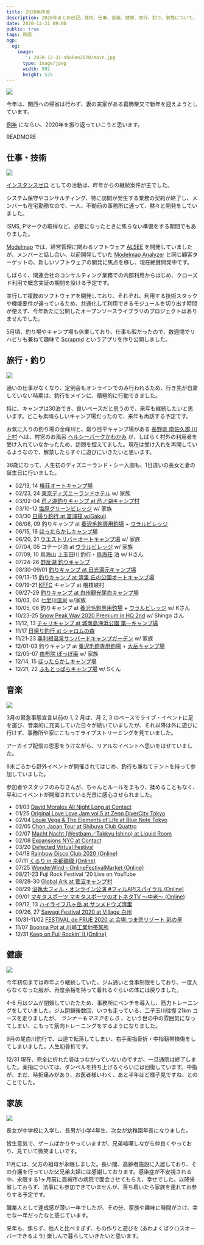 ```yaml
---
title: 2020年所感
description: 2020年まとめ日記。技術、仕事、音楽、健康、旅行、釣り、家族について。
date: 2020-12-31 09:00
public: true
tags: 所感
ogp:
  og:
    image:
      '': 2020-12-31-shokan2020/main.jpg
      type: image/jpeg
      width: 992
      height: 525
---
```


![](2020-12-31-shokan2020/main.jpg)

今年は、関西への帰省は行わず、妻の実家がある葛飾柴又で新年を迎えようとしています。

[例年](/t/所感/) にならい、2020年を振り返っていこうと思います。

READMORE

## 仕事・技術

![](2020-12-31-shokan2020/fudomae.jpg)

[インスタンスゼロ] としての活動は、昨年からの継続案件が主でした。

システム保守やコンサルティング、特に訪問が発生する業務の契約が終了し、メンバーも在宅勤務なので、一人、不動前の事務所に通って、黙々と開発をしていました。

ISMS, Pマークの取得など、必要になったときに焦らない準備をする期間でもありました。

[Modelmap] では、経営管理に関わるソフトウェア [ALSEE] を開発していましたが、メンバーと話し合い、以前開発していた [Modelmap Analyzer] と同じ顧客ターゲットの、新しいソフトウェアの開発に焦点を移し、現在絶賛開発中です。

しばらく、関連会社のコンサルティング業務での内部利用からはじめ、クローズド利用で概念実証の期間を設ける予定です。

並行して複数のソフトウェアを開発しており、それぞれ、利用する技術スタックや機能要件が違っているため、共通化して利用できるモジュールを切り出す時間が使えず、今年新たに公開したオープンソースライブラリのプロジェクトはありませんでした。

5月頃、釣り場やキャンプ場も休業しており、仕事も暇だったので、数週間でリハビリも兼ねて趣味で [Scrapmd] というアプリを作り公開しました。


## 旅行・釣り

![](2020-12-31-shokan2020/kamitamada.jpg)

通いの仕事がなくなり、定例会もオンラインでのみ行われるため、行き先が自粛していない時期は、釣行をメインに、積極的に行動できました。

特に、キャンプは30泊でき、良いペースだと思うので、来年も継続したいと思います。どこも素晴らしいキャンプ場だったので、来年も再訪する予定です。

お気に入りの釣り場の金峰川と、廻り目平キャンプ場がある [長野県 南佐久郡 川上村](http://www.vill.kawakami.nagano.jp/) へは、村営のお風呂 [ヘルシーパークかわかみ](http://www.vill.kawakami.nagano.jp/www/contents/1001000000003/index.html) が、しばらく村外の利用者を受け入れていなかったため、訪問を控えてました。現在は受け入れを再開しているようなので、解禁したらすぐに遊びにいきたいと思います。

36歳になって、人生初のディズニーランド・シー入園も、1日違いの長女と妻の誕生日に行いました。

- 02/13, 14 [椿荘オートキャンプ場](http://tubakiso.com/)
- 02/23, 24 [東京ディズニーランドホテル](https://www.tokyodisneyresort.jp/hotel/tdh.html) w/ 家族
- 03/02-04 [芦ノ湖釣りキャンプ at 芦ノ湖キャンプ村](https://campmura.com/)
- 03/10-12 [塩原グリーンビレッジ](https://shiobara-gv.net/) w/ 家族
- 03/30 [日帰り釣行 at 富浦筏 w/Gakuji](http://bosotown.com/archives/2473)
- 06/08, 09 釣りキャンプ at [養沢毛鉤専用釣場] + [ウラルビレッジ]
- 06/15, 16 [ほったらかしキャンプ場]
- 06/20, 21 [ウエストリバーオートキャンプ場](http://www.westriver-camp.com/) w/ 家族
- 07/04, 05 コテージ泊 at [ウラルビレッジ] w/ 家族
- 07/09, 10 鳥海山 上玉田川 釣行・[鳥海荘](http://www.chokaiso.jp/) 泊 w/ Hさん
- 07/24-26 [野反湖 釣りキャンプ](https://nozorikocamp.com/)
- 08/30-09/01 [釣りキャンプ at 日光湯元キャンプ場](http://www.nikkoyumoto-vc.com/guide/)
- 09/13-15 [釣りキャンプ at 清里 丘の公園オートキャンプ場](https://www.kiyosato-okanokouen.com/)
- 09/19-21 [KFFC] キャンプ at 檜枝岐村
- 09/27-29 [釣りキャンプ at 白州観光尾白キャンプ場](https://www.yamanashi-kankou.jp/kankou/spot/p2_3173.html)
- 10/03, 04 [七里川温泉](https://shichirigawa-onsen.com/) w/家族
- 10/05, 06 釣りキャンプ at [養沢毛鉤専用釣場] + [ウラルビレッジ] w/ Kさん
- 10/23-25 [Snow Peak Way 2020 Premium in HQ 2nd](https://www.snowpeak.co.jp/event/spwpremium/04_hq/) w/ Shingo さん
- 11/12, 13 [チャリキャンプ at 城南島海浜公園 第一キャンプ場](https://seaside-park.jp/park_jonan/bbq/)
- 11/17 [日帰り釣行 at シャロムの森](http://shalomnet.net/)
- 11/21-23 [奥利根温泉サンバードキャンプガーデン](https://hotel-sunbird.com/campgarden/) w/ 家族
- 12/01-03 釣りキャンプ at [養沢毛鉤専用釣場] + [大岳キャンプ場]
- 12/05-07 [由布院 ぽっぽ庵](https://poppoan.com/) w/ 家族
- 12/14, 15 [ほったらかしキャンプ場]
- 12/21, 22 [ふもとっぱらキャンプ場](https://fumotoppara.net/) w/ Sくん

## 音楽

![](2020-12-31-shokan2020/frue.jpg)

3月の緊急事態宣言以前の 1, 2 月は、月 2, 3 のペースでライブ・イベントに足を運び、音楽的に充実していた日々が続いていましたが、それ以降は外に遊びに行けず、事務所や家にこもってライブストリーミングを見ていました。

アーカイブ配信の恩恵をうけながら、リアルなイベントへ思いをはせていました。

8末ごろから野外イベントが開催されてはじめ、釣行も兼ねてテントを持って参加していました。

参加者やスタッフのみなさんが、ちゃんとルールをまもり、揉めることもなく、平和にイベントが開催されている光景に感心させられました。

- 01/03 [David Morales All Night Long at Contact](https://www.contacttokyo.com/schedule/david-morales-all-night-long/)
- 01/25 [Original Love Love Jam vol.5 at Zepp DiverCity Tokyo](http://originallove.com/news/2020/01/16/2742)
- 02/04 [Louie Vega & The Elements of Life at Blue Note Tokyo](http://www.bluenote.co.jp/jp/artists/louie-vega/)
- 02/05 [Chon Japan Tour at Shibuya Club Quattro](https://www.club-quattro.com/shibuya/schedule/detail.php?id=9837)
- 02/07 [Macht Nacht (Westbam／Takkyu Ishino) at Liquid Room](https://www.liquidroom.net/schedule/westbam_takkyu-ishino_20200207)
- 02/08 [Expansions NYC at Contact](https://www.contacttokyo.com/schedule/expansions-nyc/)
- 03/20 [Defected Virtual Festival](https://defected.com/news/post/defected-virtual-festival)
- 04/18 [Rainbow Disco Club 2020 (Online)](http://www.rainbowdiscoclub.com/)
- 07/11 [くるり in 京都磔磔 (Online)](https://livewire.jp/p/quruli200711)
- 07/25 [WonderWind - OnlineFestivalMarket (Online)](https://wonder-ofm.wixsite.com/website)
- 08/21-23 Fuji Rock Festival '20 Live on YouTube
- 08/28-30 [Global Ark at 菅沼キャンプ村](http://global-ark.net/)
- 08/29 [沼執太フィル・オンライン公演 #フィルAPIスパイラル (Online)](https://www.hasunumaphil.com/fullphony/performance/49/)
- 09/01 [マキタスポーツ マキタスポーツのオトネタTV ～中老～ (Online)](https://columbia.jp/artist-info/makitasports/media/71614.html)
- 09/12, 13 [ハイライフ八ヶ岳 at サンメドウズ清里](https://hi-life.jp)
- 09/26, 27 [Sawagi Festival 2020 at Village 白州](https://sawagifestival.com/)
- 10/31-11/02 [FESTIVAL de FRUE 2020 at 会場:つま恋リゾート 彩の里](http://festivaldefrue.com/)
- 11/07 [Boonna Pot at 川崎工業地帯某所](https://www.residentadvisor.net/events/1427402)
- 12/31 [Keep on Fuji Rockin' Ⅱ (Online)](https://www.fujirockfestival.com/)


## 健康

![](2020-12-31-shokan2020/jigokuboil.jpg)

今年初旬までは昨年より継続していた、ジム通いと食事制限をしており、一度入らなくなった服が、再度余裕を持って着れるぐらいの体には戻りました。

4-6 月はジムが閉鎖していたたため、事務所にベンチを導入し、筋力トレーニングをしていました。ジム閉鎖後数回、いつも走っている、二子玉川往復 21km コースを走りましたが、 _ランナーもマスクをしろ_ 、という世の中の雰囲気になってしまい、こもって筋肉トレーニングをするようになりました。

9月の尾白川釣行で、山道で転落してしまい、右手薬指骨折・中指靭帯損傷をしてしまいました。人生初骨折です。

12/31 現在、完全に折れた骨はつながっていないのですが、一旦通院は終了しました。薬指については、ダンベルを持ち上げるぐらいには回復しています。中指が、まだ、時折痛みがあり、お医者様いわく、あと半年ほど様子見ですね、とのことでした。


## 家族

![](2020-12-31-shokan2020/kids.jpg)

長女が中学校に入学し、長男が小学4年生、次女が幼稚園年長になりました。

皆生意気で、ゲームばかりやっていますが、兄弟喧嘩しながら仲良くやっており、見ていて微笑ましいです。

11月には、父方の祖母が永眠しました。長い間、高齢者施設に入居しており、その介護を行っていた父兄弟夫婦には感謝しております。感染症が不安視される中、永眠する1ヶ月前に高槻市の病院で面会させてもらえ、幸せでした。以降帰省しておらず、法事にも参加できていませんが、落ち着いたら家族を連れてお参りする予定です。

職業人として達成感が薄い一年でしたが、その分、家族や趣味に時間がさけ、幸せな一年だったなと感じています。

来年も、焦らず、他人と比べすぎず、もの作りと遊びを (あわよくばクロスオーバーできるよう) 楽しんで暮らしていきたいと思います。

[大岳キャンプ場]: http://otakecamp.web.fc2.com/
[養沢毛鉤専用釣場]: http://yozawa.jp/
[KFFC]: https://www.angler-s.com/kffc/
[Modelmap Analyzer]: https://analyzer.modelmap.co/
[ALSEE]: https://alseeapp.com/
[Modelmap]: https://modelmap.co/
[インスタンスゼロ]: https://ins0.jp/
[Scrapmd]: /2020/06/17/scrapmd/
[ほったらかしキャンプ場]: https://hottarakashicamp.com/
[ウラルビレッジ]: https://ural-village.com/
